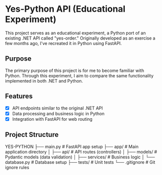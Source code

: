 # Yes-Python API (Educational Experiment)

This project serves as an educational experiment, a Python port of an existing .NET API called "yes-order." Originally developed as an exercise a few months ago, I've recreated it in Python using FastAPI.

## Purpose
The primary purpose of this project is for me to become familiar with Python. Through this experiment, I aim to compare the same functionality implemented in both .NET and Python.

## Features
- [x] API endpoints similar to the original .NET API
- [x] Data processing and business logic in Python
- [x] Integration with FastAPI for web routing

## Project Structure
YES-PYTHON
├── main.py            # FastAPI app setup
├── app/               # Main application directory
│   ├── api/           # API routes (controllers)
│   ├── models/        # Pydantic models (data validation)
│   ├── services/      # Business logic
│   └── database.py    # Database setup
├── tests/             # Unit tests
└── .gitignore         # Git ignore rules

